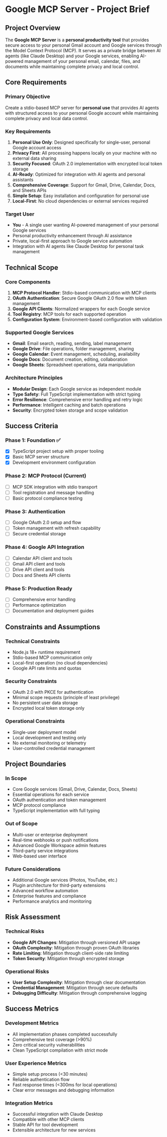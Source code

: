 # Google MCP Server - Project Brief

## Project Overview

The **Google MCP Server** is a **personal productivity tool** that provides secure access to your personal Gmail account and Google services through the Model Context Protocol (MCP). It serves as a private bridge between AI agents (like Claude Desktop) and your Google services, enabling AI-powered management of your personal email, calendar, files, and documents while maintaining complete privacy and local control.

## Core Requirements

### Primary Objective
Create a stdio-based MCP server for **personal use** that provides AI agents with structured access to your personal Google account while maintaining complete privacy and local data control.

### Key Requirements
1. **Personal Use Only**: Designed specifically for single-user, personal Google account access
2. **Privacy First**: All processing happens locally on your machine with no external data sharing
3. **Security Focused**: OAuth 2.0 implementation with encrypted local token storage
4. **AI-Ready**: Optimized for integration with AI agents and personal assistants
5. **Comprehensive Coverage**: Support for Gmail, Drive, Calendar, Docs, and Sheets APIs
6. **Simple Setup**: Easy installation and configuration for personal use
7. **Local-First**: No cloud dependencies or external services required

### Target User
- **You** - A single user wanting AI-powered management of your personal Google services
- Personal productivity enhancement through AI assistance
- Private, local-first approach to Google service automation
- Integration with AI agents like Claude Desktop for personal task management

## Technical Scope

### Core Components
1. **MCP Protocol Handler**: Stdio-based communication with MCP clients
2. **OAuth Authentication**: Secure Google OAuth 2.0 flow with token management
3. **Google API Clients**: Normalized wrappers for each Google service
4. **Tool Registry**: MCP tools for each supported operation
5. **Configuration System**: Environment-based configuration with validation

### Supported Google Services
- **Gmail**: Email search, reading, sending, label management
- **Google Drive**: File operations, folder management, sharing
- **Google Calendar**: Event management, scheduling, availability
- **Google Docs**: Document creation, editing, collaboration
- **Google Sheets**: Spreadsheet operations, data manipulation

### Architecture Principles
- **Modular Design**: Each Google service as independent module
- **Type Safety**: Full TypeScript implementation with strict typing
- **Error Resilience**: Comprehensive error handling and retry logic
- **Performance**: Intelligent caching and batch operations
- **Security**: Encrypted token storage and scope validation

## Success Criteria

### Phase 1: Foundation ✅
- [x] TypeScript project setup with proper tooling
- [x] Basic MCP server structure
- [x] Development environment configuration

### Phase 2: MCP Protocol (Current)
- [ ] MCP SDK integration with stdio transport
- [ ] Tool registration and message handling
- [ ] Basic protocol compliance testing

### Phase 3: Authentication
- [ ] Google OAuth 2.0 setup and flow
- [ ] Token management with refresh capability
- [ ] Secure credential storage

### Phase 4: Google API Integration
- [ ] Calendar API client and tools
- [ ] Gmail API client and tools
- [ ] Drive API client and tools
- [ ] Docs and Sheets API clients

### Phase 5: Production Ready
- [ ] Comprehensive error handling
- [ ] Performance optimization
- [ ] Documentation and deployment guides

## Constraints and Assumptions

### Technical Constraints
- Node.js 18+ runtime requirement
- Stdio-based MCP communication only
- Local-first operation (no cloud dependencies)
- Google API rate limits and quotas

### Security Constraints
- OAuth 2.0 with PKCE for authentication
- Minimal scope requests (principle of least privilege)
- No persistent user data storage
- Encrypted local token storage only

### Operational Constraints
- Single-user deployment model
- Local development and testing only
- No external monitoring or telemetry
- User-controlled credential management

## Project Boundaries

### In Scope
- Core Google services (Gmail, Drive, Calendar, Docs, Sheets)
- Essential operations for each service
- OAuth authentication and token management
- MCP protocol compliance
- TypeScript implementation with full typing

### Out of Scope
- Multi-user or enterprise deployment
- Real-time webhooks or push notifications
- Advanced Google Workspace admin features
- Third-party service integrations
- Web-based user interface

### Future Considerations
- Additional Google services (Photos, YouTube, etc.)
- Plugin architecture for third-party extensions
- Advanced workflow automation
- Enterprise features and compliance
- Performance analytics and monitoring

## Risk Assessment

### Technical Risks
- **Google API Changes**: Mitigation through versioned API usage
- **OAuth Complexity**: Mitigation through proven OAuth libraries
- **Rate Limiting**: Mitigation through client-side rate limiting
- **Token Security**: Mitigation through encrypted storage

### Operational Risks
- **User Setup Complexity**: Mitigation through clear documentation
- **Credential Management**: Mitigation through secure defaults
- **Debugging Difficulty**: Mitigation through comprehensive logging

## Success Metrics

### Development Metrics
- All implementation phases completed successfully
- Comprehensive test coverage (>90%)
- Zero critical security vulnerabilities
- Clean TypeScript compilation with strict mode

### User Experience Metrics
- Simple setup process (<30 minutes)
- Reliable authentication flow
- Fast response times (<300ms for local operations)
- Clear error messages and debugging information

### Integration Metrics
- Successful integration with Claude Desktop
- Compatible with other MCP clients
- Stable API for tool development
- Extensible architecture for new services

